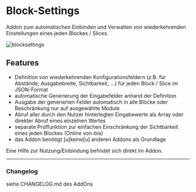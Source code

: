 ﻿Block-Settings
==============

Addon zum automatischen Einbinden und Verwalten von wiederkehrenden Einstellungen eines jeden Blockes / Slices.


![blocksettings](https://user-images.githubusercontent.com/4291047/100097706-391d7480-2e5d-11eb-9b44-0f0d2656bb88.jpg)

Features
--------
- Definition von wiederkehrenden Konfigurationsfeldern (z.B. für Abstände, Ausgabebreite, Sichtbarkeit, ...) für jeden Block / Slice im JSON-Format
- automatische Generierung der Eingabefelder anhand der Definition
- Ausgabe der generierten Felder automatisch in alle Blöcke oder Beschränkung nur auf ausgewählte Module
- Abruf aller durch den Nutzer hinterlegten Eingabewerte als Array oder direkter Abruf eines einzelnen Wertes
- separate Prüffunktion zur einfachen Einschränkung der Sichtbarkeit eines jeden Blockes (Online von-bis)
- das Addon benötigt [u]keine[u] anderen Addons als Grundlage

Eine Hilfe zur Nutzung/Einbindung befindet sich direkt im Addon.

-----

### Changelog
siehe CHANGELOG.md des AddOns